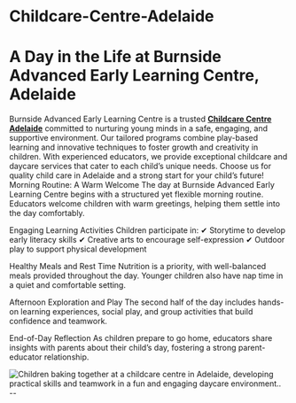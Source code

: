 # Childcare-Centre-Adelaide
# A Day in the Life at Burnside Advanced Early Learning Centre, Adelaide
Burnside Advanced Early Learning Centre is a trusted **[Childcare Centre Adelaide](https://www.burnsideaelc.com.au/)** committed to nurturing young minds in a safe, engaging, and supportive environment. Our tailored programs combine play-based learning and innovative techniques to foster growth and creativity in children. With experienced educators, we provide exceptional childcare and daycare services that cater to each child’s unique needs. Choose us for quality child care in Adelaide and a strong start for your child’s future!
Morning Routine: A Warm Welcome
The day at Burnside Advanced Early Learning Centre begins with a structured yet flexible morning routine. Educators welcome children with warm greetings, helping them settle into the day comfortably.

Engaging Learning Activities
Children participate in:
✔ Storytime to develop early literacy skills
✔ Creative arts to encourage self-expression
✔ Outdoor play to support physical development

Healthy Meals and Rest Time
Nutrition is a priority, with well-balanced meals provided throughout the day. Younger children also have nap time in a quiet and comfortable setting.

Afternoon Exploration and Play
The second half of the day includes hands-on learning experiences, social play, and group activities that build confidence and teamwork.

End-of-Day Reflection
As children prepare to go home, educators share insights with parents about their child’s day, fostering a strong parent-educator relationship.
<html>
<body>
<!--StartFragment--><google-sheets-html-origin><!--td {border: 1px solid #cccccc;}br {mso-data-placement:same-cell;}-->
<img src="https://www.burnsideaelc.com.au/wp-content/uploads/2024/07/2021-10-Oct-25-%E2%80%94-Burnside-ELC-%E2%80%94-1838_W1280_P49-76-5-07.jpg)" alt="Children baking together at a childcare centre in Adelaide, developing practical skills and teamwork in a fun and engaging daycare environment.. "/>
--


<!--EndFragment-->
</body>
</html>

